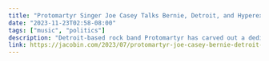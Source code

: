 ```yaml
---
title: "Protomartyr Singer Joe Casey Talks Bernie, Detroit, and Hyperexploitation of Musicians"
date: "2023-11-23T02:58-08:00"
tags: ["music", "politics"]
description: "Detroit-based rock band Protomartyr has carved out a dedicated cult following over the past ten years. The group — comprising guitarist Greg Ahee, bassist Scott Davidson, drummer Alex Leonard, and singer and lyricist Joe Casey ����� has released six albums and one EP, all of which have enjoyed widespread critical praise for their intense, melodic, […]"
link: https://jacobin.com/2023/07/protomartyr-joe-casey-bernie-detroit-hyperexploitation-musicians/
---
```

